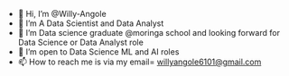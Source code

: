 - 👋 Hi, I’m @Willy-Angole
- 👀 I’m A Data Scientist and Data Analyst
- 🌱 I’m Data science graduate @moringa school and looking forward for Data Science or Data Analyst role
- 💞️ I’m open to Data Science ML and AI roles
- 📫 How to reach me is via my email= willyangole6101@gmail.com

<!---
Willy-Angole/Willy-Angole is a ✨ special ✨ repository because its `README.md` (this file) appears on your GitHub profile.
You can click the Preview link to take a look at your changes.
--->
